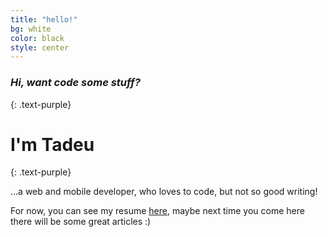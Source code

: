 ```yaml
---
title: "hello!"
bg: white
color: black
style: center
---
```


### *Hi, want code some stuff?*
{: .text-purple}

<span class="fa-stack subtlecircle" style="font-size:100px; background:rgba(255,166,0,0.1)">
  <i class="fa fa-circle fa-stack-2x text-white"></i>
  <i class="fa fa-bicycle fa-stack-1x text-orange"></i>
</span>

# I'm Tadeu
{: .text-purple}


…a web and mobile developer, who loves to code, but not so good writing!

For now, you can see my resume [here](/resume.html), maybe next time you come here there will be some great articles :)
